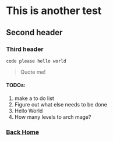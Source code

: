 # This is another test

## Second header

### Third header

`code please hello world`

> Quote me!

#### TODOs:

1. make a to do list
2. Figure out what else needs to be done
3. Hello World
4. How many levels to arch mage?

### [Back Home](/)
